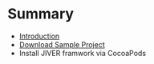 # Summary

* [Introduction](README.md)
* [Download Sample Project](download_sample_project.md)
* Install JIVER framwork via CocoaPods

